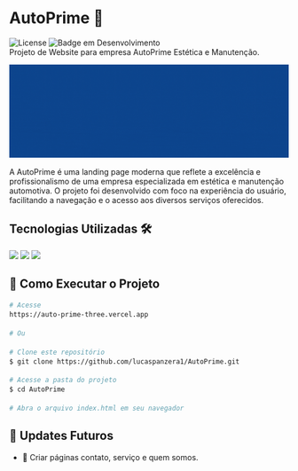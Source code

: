 # AutoPrime 🚗
![License](https://img.shields.io/badge/lucaspanzera-AutoPrime-blue) ![Badge em Desenvolvimento](https://img.shields.io/badge/Status-Em%20Desenvolvimento-blue)</br>
Projeto de Website para empresa AutoPrime Estética e Manutenção.

![AutoPrime](content/header.gif)

A AutoPrime é uma landing page moderna que reflete a excelência e profissionalismo de uma empresa especializada em estética e manutenção automotiva. O projeto foi desenvolvido com foco na experiência do usuário, facilitando a navegação e o acesso aos diversos serviços oferecidos.

## Tecnologias Utilizadas 🛠️
<div align="left">
  <img src="https://img.shields.io/badge/HTML5-E34F26?style=for-the-badge&logo=html5&logoColor=white" />
  <img src="https://img.shields.io/badge/CSS3-1572B6?style=for-the-badge&logo=css3&logoColor=white" />
  <img src="https://img.shields.io/badge/JavaScript-F7DF1E?style=for-the-badge&logo=javascript&logoColor=black" />
</div>

## 🚀 Como Executar o Projeto
```bash
# Acesse
https://auto-prime-three.vercel.app

# Ou

# Clone este repositório
$ git clone https://github.com/lucaspanzera1/AutoPrime.git

# Acesse a pasta do projeto
$ cd AutoPrime

# Abra o arquivo index.html em seu navegador
```

## 🔄 Updates Futuros
  * 📴 Criar páginas contato, serviço e quem somos.
